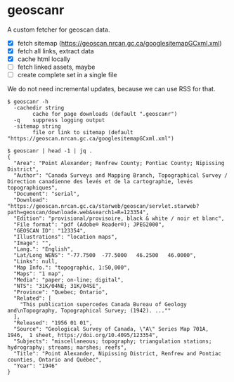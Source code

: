 # geoscanr

A custom fetcher for geoscan data.

* [x] fetch sitemap (https://geoscan.nrcan.gc.ca/googlesitemapGCxml.xml)
* [x] fetch all links, extract data
* [x] cache html locally
* [ ] fetch linked assets, maybe
* [ ] create complete set in a single file

We do not need incremental updates, because we can use RSS for that.

```
$ geoscanr -h
  -cachedir string
        cache for page downloads (default ".geoscanr")
  -q    suppress logging output
  -sitemap string
        file or link to sitemap (default "https://geoscan.nrcan.gc.ca/googlesitemapGCxml.xml")

$ geoscanr | head -1 | jq .
{
  "Area": "Point Alexander; Renfrew County; Pontiac County; Nipissing District",
  "Author": "Canada Surveys and Mapping Branch, Topographical Survey / Direction canadienne des levés et de la cartographie, levés topographiques",
  "Document": "serial",
  "Download": "https://geoscan.nrcan.gc.ca/starweb/geoscan/servlet.starweb?path=geoscan/downloade.web&search1=R=123354",
  "Edition": "provisional/provisoire, black & white / noir et blanc",
  "File format": "pdf (Adobe® Reader®); JPEG2000",
  "GEOSCAN ID": "123354",
  "Illustrations": "location maps",
  "Image": "",
  "Lang.": "English",
  "Lat/Long WENS": "-77.7500  -77.5000   46.2500   46.0000",
  "Links": null,
  "Map Info.": "topographic, 1:50,000",
  "Maps": "1 map",
  "Media": "paper; on-line; digital",
  "NTS": "31K/04NE; 31K/04SE",
  "Province": "Quebec; Ontario",
  "Related": [
    "This publication supercedes Canada Bureau of Geology and\nTopography, Topographical Survey; (1942). ...""
  ],
  "Released": "1956 01 01",
  "Source": "Geological Survey of Canada, \"A\" Series Map 701A,   1946,  1 sheet, https://doi.org/10.4095/123354",
  "Subjects": "miscellaneous; topography; triangulation stations; hydrography; streams; marshes; reefs",
  "Title": "Point Alexander, Nipissing District, Renfrew and Pontiac counties, Ontario and Québec",
  "Year": "1946"
}
```
